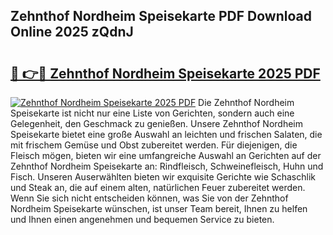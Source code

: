 ## Zehnthof Nordheim Speisekarte PDF Download Online 2025 zQdnJ

# <h2><a href="http://gc5oubb.nevu.top/?p=Zehnthof+Nordheim+Speisekarte">🔗 👉🔴 Zehnthof Nordheim Speisekarte 2025 PDF</a></h2>

[![Zehnthof Nordheim Speisekarte 2025 PDF](https://i.imgur.com/dBaPXMq.png)](http://gc5oubb.nevu.top/?p=Zehnthof+Nordheim+Speisekarte)
Die Zehnthof Nordheim Speisekarte ist nicht nur eine Liste von Gerichten, sondern auch eine Gelegenheit, den Geschmack zu genießen. Unsere Zehnthof Nordheim Speisekarte bietet eine große Auswahl an leichten und frischen Salaten, die mit frischem Gemüse und Obst zubereitet werden. Für diejenigen, die Fleisch mögen, bieten wir eine umfangreiche Auswahl an Gerichten auf der Zehnthof Nordheim Speisekarte an: Rindfleisch, Schweinefleisch, Huhn und Fisch. Unseren Auserwählten bieten wir exquisite Gerichte wie Schaschlik und Steak an, die auf einem alten, natürlichen Feuer zubereitet werden. Wenn Sie sich nicht entscheiden können, was Sie von der Zehnthof Nordheim Speisekarte wünschen, ist unser Team bereit, Ihnen zu helfen und Ihnen einen angenehmen und bequemen Service zu bieten.
